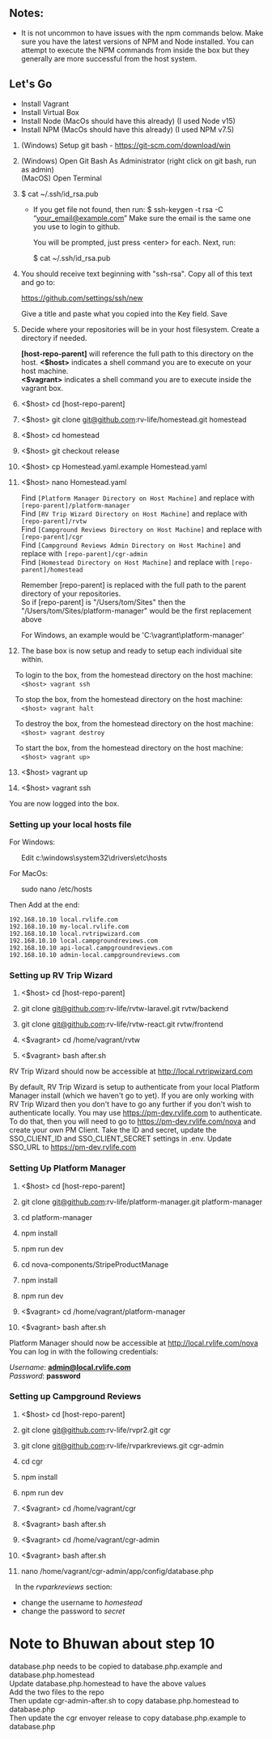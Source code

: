 ## Notes:

* It is not uncommon to have issues with the npm commands below. Make sure you have the latest versions of NPM and Node
installed. You can attempt to execute the NPM commands from inside the box but they generally are more successful from
the host system.
  
## Let's Go

- Install Vagrant
- Install Virtual Box
- Install Node (MacOs should have this already) (I used Node v15)
- Install NPM (MacOs should have this already) (I used NPM v7.5)

1. (Windows) Setup git bash - https://git-scm.com/download/win


2. 	(Windows) Open Git Bash As Administrator (right click on git bash, run as admin)  
	(MacOS)   Open Terminal

	
3. $ cat ~/.ssh/id_rsa.pub
	- If you get file not found, then run:
		$ ssh-keygen -t rsa -C “your_email@example.com”
		Make sure the email is the same one you use to login to github.
		
		You will be prompted, just press \<enter\> for each.
		Next, run:
		
		$ cat ~/.ssh/id_rsa.pub
		
		
4. You should receive text beginning with "ssh-rsa". Copy all of this text and go to:

	https://github.com/settings/ssh/new
	
	Give a title and paste what you copied into the Key field. Save

		
5. Decide where your repositories will be in your host filesystem. Create a directory if needed.  

	**[host-repo-parent]** will reference the full path to this directory on the host.
	**\<\$host\>** indicates a shell command you are to execute on your host machine.  
	**\<\$vagrant\>** indicates a shell command you are to execute inside the vagrant box.
   

6. \<\$host\> cd [host-repo-parent]
   

7. \<\$host\> git clone git@github.com:rv-life/homestead.git homestead


8. \<\$host\> cd homestead


9. \<\$host\> git checkout release


10. \<\$host\> cp Homestead.yaml.example Homestead.yaml


11. \<\$host\> nano Homestead.yaml

	Find ``[Platform Manager Directory on Host Machine]`` and replace with ``[repo-parent]/platform-manager``  
	Find ``[RV Trip Wizard Directory on Host Machine]`` and replace with ``[repo-parent]/rvtw``  
	Find ``[Campground Reviews Directory on Host Machine]`` and replace with ``[repo-parent]/cgr``  
	Find ``[Campground Reviews Admin Directory on Host Machine]`` and replace with ``[repo-parent]/cgr-admin``  
	Find ``[Homestead Directory on Host Machine]`` and replace with ``[repo-parent]/homestead``
	

	Remember [repo-parent] is replaced with the full path to the parent directory of your repositories.  
	So if [repo-parent] is "/Users/tom/Sites" then the "/Users/tom/Sites/platform-manager" would be the first replacement above

	For Windows, an example would be 'C:\vagrant\platform-manager'

12.	The base box is now setup and ready to setup each individual site within.  

&nbsp;&nbsp;&nbsp;To login to the box, from the homestead directory on the host machine:  
&nbsp;&nbsp;&nbsp;&nbsp;&nbsp;&nbsp;``<$host> vagrant ssh``  

&nbsp;&nbsp;&nbsp;To stop the box, from the homestead directory on the host machine:  
&nbsp;&nbsp;&nbsp;&nbsp;&nbsp;&nbsp;``<$host> vagrant halt``

&nbsp;&nbsp;&nbsp;To destroy the box, from the homestead directory on the host machine:  
&nbsp;&nbsp;&nbsp;&nbsp;&nbsp;&nbsp;``<$host> vagrant destroy``

&nbsp;&nbsp;&nbsp;To start the box, from the homestead directory on the host machine:  
&nbsp;&nbsp;&nbsp;&nbsp;&nbsp;&nbsp;``<$host> vagrant up>``   


13. \<\$host\> vagrant up


14. \<\$host\> vagrant ssh


You are now logged into the box.

### Setting up your local hosts file

For Windows:

&nbsp;&nbsp;&nbsp;&nbsp;&nbsp;&nbsp;Edit  c:\windows\system32\drivers\etc\hosts
   
For MacOs:

&nbsp;&nbsp;&nbsp;&nbsp;&nbsp;&nbsp;sudo nano /etc/hosts

Then Add at the end:

	192.168.10.10 local.rvlife.com
	192.168.10.10 my-local.rvlife.com
	192.168.10.10 local.rvtripwizard.com
	192.168.10.10 local.campgroundreviews.com
	192.168.10.10 api-local.campgroundreviews.com
	192.168.10.10 admin-local.campgroundreviews.com

### Setting up RV Trip Wizard

1. \<\$host\> cd [host-repo-parent]


2. git clone git@github.com:rv-life/rvtw-laravel.git rvtw/backend


3. git clone git@github.com:rv-life/rvtw-react.git rvtw/frontend


4. \<\$vagrant\> cd /home/vagrant/rvtw


5. \<\$vagrant\> bash after.sh


RV Trip Wizard should now be accessible at http://local.rvtripwizard.com

By default, RV Trip Wizard is setup to authenticate from your local Platform Manager install (which we haven't go to yet).
If you are only working with RV Trip Wizard then you don't have to go any further if you don't wish to authenticate
locally. You may use https://pm-dev.rvlife.com to authenticate. To do that, then you will need to go to
https://pm-dev.rvlife.com/nova and create your own PM Client. Take the ID and secret, update the SSO_CLIENT_ID and
SSO_CLIENT_SECRET settings in .env. Update SSO_URL to https://pm-dev.rvlife.com

### Setting Up Platform Manager

1. \<\$host\> cd [host-repo-parent]


2. git clone git@github.com:rv-life/platform-manager.git platform-manager


3. cd platform-manager


4. npm install


5. npm run dev


6. cd nova-components/StripeProductManage


7. npm install


8. npm run dev


9. \<\$vagrant\> cd /home/vagrant/platform-manager
	

10. \<\$vagrant\> bash after.sh


Platform Manager should now be accessible at http://local.rvlife.com/nova  
You can log in with the following credentials:

*Username*: **admin@local.rvlife.com**  
*Password*: **password**


### Setting up Campground Reviews

1. \<\$host\> cd [host-repo-parent]


2. git clone git@github.com:rv-life/rvpr2.git cgr
   

3. git clone git@github.com:rv-life/rvparkreviews.git cgr-admin


4. cd cgr


4. npm install


5. npm run dev


6. \<\$vagrant\> cd /home/vagrant/cgr


7. \<\$vagrant\> bash after.sh


8. \<\$vagrant\> cd /home/vagrant/cgr-admin


9. \<\$vagrant\> bash after.sh


10. nano /home/vagrant/cgr-admin/app/config/database.php

&nbsp;&nbsp;&nbsp;In the *rvparkreviews* section:
* change the username to *homestead*
* change the password to *secret*

# Note to Bhuwan about step 10
database.php needs to be copied to database.php.example and database.php.homestead  
Update database.php.homestead to have the above values  
Add the two files to the repo  
Then update cgr-admin-after.sh to copy database.php.homestead to database.php  
Then update the cgr envoyer release to copy database.php.example to database.php
